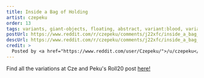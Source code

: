 ```yaml
---
title: Inside a Bag of Holding
artist: czepeku
order: 13
tags: variants, giant-objects, floating, abstract, variant:blood, variant:giant-creature, variant:vortex, variant:water, artist:czepeku
postUrl: https://www.reddit.com/r/czepeku/comments/j22xfc/inside_a_bag_of_holding_55x55/
descUrl: https://www.reddit.com/r/czepeku/comments/j22xfc/inside_a_bag_of_holding_55x55/g72tzhg/
credit: >
  Posted by <a href="https://www.reddit.com/user/Czepeku/">/u/czepeku</a> to <a href="https://www.reddit.com/r/czepeku/">/r/czepeku</a> in Sep, 2020. <br/> Please support the artist on <a href="https://www.patreon.com/czepeku/posts">Patreon</a> and <a href="https://marketplace.roll20.net/browse/publisher/327/czepeku">Roll20</a>, as well as follow them on <a href="https://twitter.com/czepeku">Twitter</a>, <a href="https://www.artstation.com/czepeku">ArtStation</a>
---
```

Find all the variations at Cze and Peku's Roll20 post <a href="https://marketplace.roll20.net/browse/set/7855/bag-of-wonders-battle-maps" title="Bag of Wonders Battle Maps by Czepeku on Roll20">here!</a>
